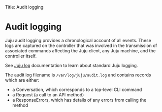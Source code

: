 Title: Audit logging

# Audit logging

Juju audit logging provides a chronological account of all events. These logs
are captured on the controller that was involved in the transmission of
associated commands affecting the Juju client, any Juju machine, and the
controller itself.

See [Juju log][logs] documentation to learn about standard Juju logging.

The audit log filename is `/var/log/juju/audit.log` and contains records which
are either:

 - a Conversation, which corresponds to a top-level CLI command
 - a Request (a call to an API method)
 - a ResponseErrors, which has details of any errors from calling the method


<!-- LINKS -->

[logs]: ./troubleshooting-logs.html

